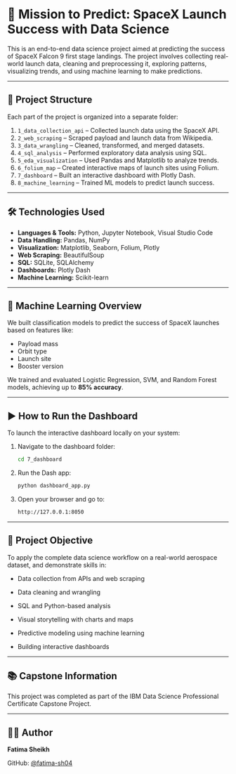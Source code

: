 # 🚀 Mission to Predict: SpaceX Launch Success with Data Science

This is an end-to-end data science project aimed at predicting the success of SpaceX Falcon 9 first stage landings. The project involves collecting real-world launch data, cleaning and preprocessing it, exploring patterns, visualizing trends, and using machine learning to make predictions.

---

## 📁 Project Structure

Each part of the project is organized into a separate folder:

1. `1_data_collection_api` – Collected launch data using the SpaceX API.
2. `2_web_scraping` – Scraped payload and launch data from Wikipedia.
3. `3_data_wrangling` – Cleaned, transformed, and merged datasets.
4. `4_sql_analysis` – Performed exploratory data analysis using SQL.
5. `5_eda_visualization` – Used Pandas and Matplotlib to analyze trends.
6. `6_folium_map` – Created interactive maps of launch sites using Folium.
7. `7_dashboard` – Built an interactive dashboard with Plotly Dash.
8. `8_machine_learning` – Trained ML models to predict launch success.

---

## 🛠️ Technologies Used

- **Languages & Tools:** Python, Jupyter Notebook, Visual Studio Code
- **Data Handling:** Pandas, NumPy
- **Visualization:** Matplotlib, Seaborn, Folium, Plotly
- **Web Scraping:** BeautifulSoup
- **SQL:** SQLite, SQLAlchemy
- **Dashboards:** Plotly Dash
- **Machine Learning:** Scikit-learn

---

## 🧠 Machine Learning Overview

We built classification models to predict the success of SpaceX launches based on features like:

- Payload mass
- Orbit type
- Launch site
- Booster version

We trained and evaluated Logistic Regression, SVM, and Random Forest models, achieving up to **85% accuracy**.

---

## ▶️ How to Run the Dashboard

To launch the interactive dashboard locally on your system:

1. Navigate to the dashboard folder:
   ```bash
   cd 7_dashboard

2. Run the Dash app:
   ```bash
   python dashboard_app.py
   ```
3. Open your browser and go to:
   ```bash
   http://127.0.0.1:8050
   ```

---

## 🎯 Project Objective
To apply the complete data science workflow on a real-world aerospace dataset, and demonstrate skills in:

- Data collection from APIs and web scraping

- Data cleaning and wrangling

- SQL and Python-based analysis

- Visual storytelling with charts and maps

- Predictive modeling using machine learning

- Building interactive dashboards
  

---


## 📚 Capstone Information

This project was completed as part of the IBM Data Science Professional Certificate Capstone Project.


---


## 👨‍💻 Author

**Fatima Sheikh**

GitHub: [@fatima-sh04](https://github.com/fatima-sh04)

